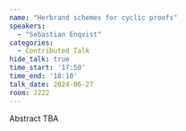 ```yaml
---
name: "Herbrand schemes for cyclic proofs"
speakers:
  - "Sebastian Enqvist"
categories:
  - Contributed Talk
hide_talk: true
time_start: '17:50'
time_end: '18:10'
talk_date: 2024-06-27
room: J222
---
```


Abstract TBA
